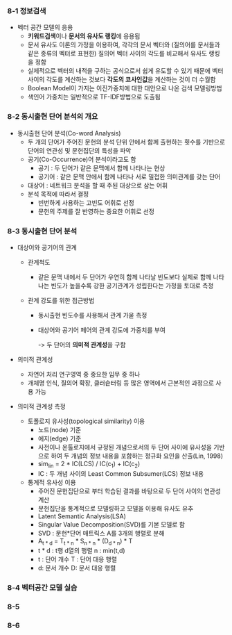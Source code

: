 ### 8-1 정보검색 

+ 벡터 공간 모델의 응용
  + **키워드검색**이나 **문서의 유사도 랭킹**에 응용됨
  + 문서 유사도 이론의 가정을 이용하여, 각각의 문서 벡터와 (질의어를 문서들과 같은 종류의 벡터로 표현한) 질의어 벡터 사이의 각도를 비교해서 유사도 랭킹을 정함
  + 실제적으로 벡터의 내적을 구하는 공식으로서 쉽게 유도할 수 있기 때문에 벡터 사이의 각도를 계산하는 것보다 **각도의 코사인값**을 계산하는 것이 더 수월함 
  + Boolean Model이 가지는 이진가중치에 대한 대안으로 나온 검색 모델링방법
  + 색인어 가중치는 일반적으로 TF-IDF방법으로 도출됨

### 8-2 동시출현 단어 분석의 개요

+ 동시출현 단어 분석(Co-word Analysis)
  + 두 개의 단어가 주어진 문헌의 분석 단위 안에서 함께 출현하는 횟수를 기반으로 단어의 연관성 및 문헌집단의 특성을 파악
  + 공기(Co-Occurrence)어 분석이라고도 함
    + 공기 : 두 단어가 같은 문맥에서 함께 나타나는 현상
    + 공기어 : 같은 문맥 안에서 함께 나타나 서로 밀접한 의미관계를 갖는 단어
  + 대상어 : 네트워크 분석을 할 때 주된 대상으로 삼는 어휘
  + 분석 목적에 따라서 결정
    + 빈번하게 사용하는 고빈도 어휘로 선정
    + 문헌의 주제를 잘 반영하는 중요한 어휘로 선정

### 8-3 동시출현 단어 분석

+ 대상어와 공기어의 관계

  + 관계척도

    + 같은 문맥 내에서 두 단어가 우연히 함께 나타날 빈도보다 실제로 함께 나타나는 빈도가 높을수록 강한 공기관계가 성립한다는 가정을 토대로 측정

  + 관계 강도를 위한 접근방법

    + 동시출현 빈도수를 사용해서 관계 가옫 측정

    + 대상어와 공기어 페어의 관계 강도에 가중치를 부여

      -> 두 단어의 **의미적 관계성**을 구함

+ 의미적 관계성

  + 자연어 처리 연구영역 중 중요한 임무 중 하나
  + 개체명 인식, 질의어 확장, 클러슽터링 등 많은 영역에서 근본적인 과정으로 사용 가능

+ 의미적 관계성 측정

  + 토폴로지 유사성(topological similarity) 이용
    + 노드(node) 기준
    + 에지(edge) 기준
    + 사전이나 온톨로지에서 규정된 개념으로서의 두 단어 사이에 유사성을 기반으로 하여 두 개념의 정보 내용을 포함하는 정규화 요인을 산출(Lin, 1998)
    + sim<sub>lin</sub> = 2 * IC(LCS) / IC(c<sub>1</sub>) + IC(c<sub>2</sub>)
    + IC : 두 개념 사이의 Least Common Subsumer(LCS) 정보 내용
  + 통계적 유사성 이용
    + 주어진 문헌집단으로 부터 학습된 결과를 바탕으로 두 단어 사이의 연관성 계산
    + 문헌집단을 통계적으로 모델링하고 모델을 이용해 유사도 유추
    + Latent Semantic Analysis(LSA)
    + Singular Value Decomposition(SVD)를 기본 모델로 함
    + SVD : 문헌*단어 매트릭스 A를 3개의 행렬로 분해
    + A<sub>t * d</sub> = T<sub>t * n</sub> * S<sub>n * n</sub> * (D<sub>d * n</sub>) * T
    + t * d : t행 d열의 행렬 n : min(t,d)
    + t : 단어 개수 T : 단어 대응 행렬
    + d: 문서 개수  D: 문서 대응 행렬

### 8-4 벡터공간 모델 실습
### 8-5
### 8-6

